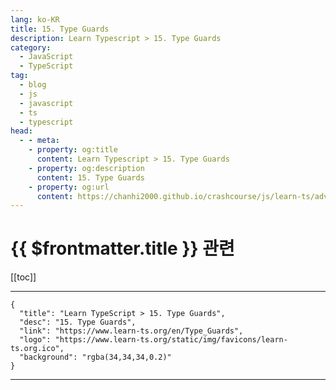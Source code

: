 ```yaml
---
lang: ko-KR
title: 15. Type Guards
description: Learn Typescript > 15. Type Guards
category: 
  - JavaScript
  - TypeScript
tag: 
  - blog
  - js
  - javascript
  - ts
  - typescript
head:
  - - meta:
    - property: og:title
      content: Learn Typescript > 15. Type Guards
    - property: og:description
      content: 15. Type Guards
    - property: og:url
      content: https://chanhi2000.github.io/crashcourse/js/learn-ts/advanced/15.html
---
```


# {{ $frontmatter.title }} 관련

[[toc]]

---

```component VPCard
{
  "title": "Learn TypeScript > 15. Type Guards",
  "desc": "15. Type Guards",
  "link": "https://www.learn-ts.org/en/Type_Guards",
  "logo": "https://www.learn-ts.org/static/img/favicons/learn-ts.org.ico",
  "background": "rgba(34,34,34,0.2)"
}
```

---

<TagLinks />